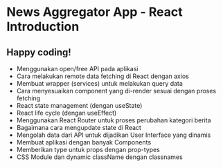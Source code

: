 # News Aggregator App - React Introduction

## Happy coding!

- Menggunakan open/free API pada aplikasi
- Cara melakukan remote data fetching di React dengan axios
- Membuat wrapper (services) untuk melakukan query data
- Cara menyesuaikan component yang di-render sesuai dengan proses fetching
- React state management (dengan useState)
- React life cycle (dengan useEffect)
- Menggunakan React Router untuk proses perubahan kategori berita
- Bagaimana cara mengupdate state di React
- Mengolah data dari API untuk dijadikan User Interface yang dinamis
- Membuat aplikasi dengan banyak Components
- Memberikan type untuk props dengan prop-types
- CSS Module dan dynamic className dengan classnames

